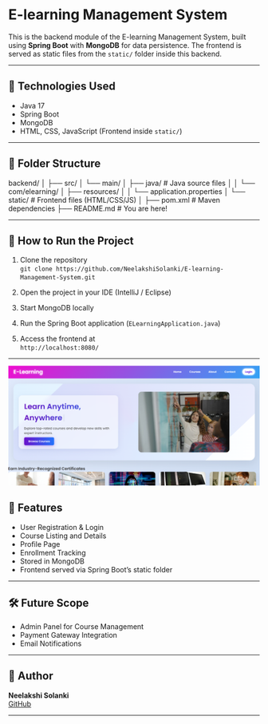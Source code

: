 # E-learning Management System 

This is the backend module of the E-learning Management System, built using **Spring Boot** with **MongoDB** for data persistence. The frontend is served as static files from the `static/` folder inside this backend.

---

## 🔧 Technologies Used

- Java 17
- Spring Boot
- MongoDB
- HTML, CSS, JavaScript (Frontend inside `static/`)

---

## 📁 Folder Structure

backend/
│
├── src/
│ └── main/
│ ├── java/ # Java source files
│ │ └── com/elearning/
│ ├── resources/
│ │ └── application.properties
│ └── static/ # Frontend files (HTML/CSS/JS)
│
├── pom.xml # Maven dependencies
├── README.md # You are here!




---

## 🚀 How to Run the Project

1. Clone the repository  
   `git clone https://github.com/NeelakshiSolanki/E-learning-Management-System.git`

2. Open the project in your IDE (IntelliJ / Eclipse)

3. Start MongoDB locally

4. Run the Spring Boot application (`ELearningApplication.java`)

5. Access the frontend at  
   `http://localhost:8080/`

---
![image-alt](https://github.com/NeelakshiSolanki/E-learning-Management-System/blob/ad6e2771131fa6dd30e712d5099c8d6fd434e6c3/backend/Screenshot%202025-07-22%20234439.png)


## 📌 Features

- User Registration & Login
- Course Listing and Details
- Profile Page
- Enrollment Tracking
- Stored in MongoDB
- Frontend served via Spring Boot’s static folder

---

## 🛠️ Future Scope

- Admin Panel for Course Management  
- Payment Gateway Integration  
- Email Notifications

---

## 🙌 Author

**Neelakshi Solanki**  
[GitHub](https://github.com/NeelakshiSolanki)

---


